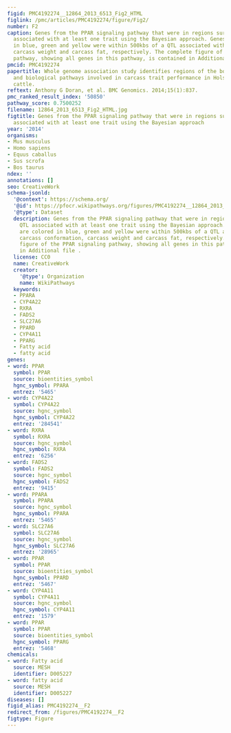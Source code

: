 ```yaml
---
figid: PMC4192274__12864_2013_6513_Fig2_HTML
figlink: /pmc/articles/PMC4192274/figure/Fig2/
number: F2
caption: Genes from the PPAR signaling pathway that were in regions surrounding QTL
  associated with at least one trait using the Bayesian approach. Genes that are colored
  in blue, green and yellow were within 500kbs of a QTL associated with carcass conformation,
  carcass weight and carcass fat, respectively. The complete figure of the PPAR signaling
  pathway, showing all genes in this pathway, is contained in Additional file .
pmcid: PMC4192274
papertitle: Whole genome association study identifies regions of the bovine genome
  and biological pathways involved in carcass trait performance in Holstein-Friesian
  cattle.
reftext: Anthony G Doran, et al. BMC Genomics. 2014;15(1):837.
pmc_ranked_result_index: '50850'
pathway_score: 0.7500252
filename: 12864_2013_6513_Fig2_HTML.jpg
figtitle: Genes from the PPAR signaling pathway that were in regions surrounding QTL
  associated with at least one trait using the Bayesian approach
year: '2014'
organisms:
- Mus musculus
- Homo sapiens
- Equus caballus
- Sus scrofa
- Bos taurus
ndex: ''
annotations: []
seo: CreativeWork
schema-jsonld:
  '@context': https://schema.org/
  '@id': https://pfocr.wikipathways.org/figures/PMC4192274__12864_2013_6513_Fig2_HTML.html
  '@type': Dataset
  description: Genes from the PPAR signaling pathway that were in regions surrounding
    QTL associated with at least one trait using the Bayesian approach. Genes that
    are colored in blue, green and yellow were within 500kbs of a QTL associated with
    carcass conformation, carcass weight and carcass fat, respectively. The complete
    figure of the PPAR signaling pathway, showing all genes in this pathway, is contained
    in Additional file .
  license: CC0
  name: CreativeWork
  creator:
    '@type': Organization
    name: WikiPathways
  keywords:
  - PPARA
  - CYP4A22
  - RXRA
  - FADS2
  - SLC27A6
  - PPARD
  - CYP4A11
  - PPARG
  - Fatty acid
  - fatty acid
genes:
- word: PPAR
  symbol: PPAR
  source: bioentities_symbol
  hgnc_symbol: PPARA
  entrez: '5465'
- word: CYP4A22
  symbol: CYP4A22
  source: hgnc_symbol
  hgnc_symbol: CYP4A22
  entrez: '284541'
- word: RXRA
  symbol: RXRA
  source: hgnc_symbol
  hgnc_symbol: RXRA
  entrez: '6256'
- word: FADS2
  symbol: FADS2
  source: hgnc_symbol
  hgnc_symbol: FADS2
  entrez: '9415'
- word: PPARA
  symbol: PPARA
  source: hgnc_symbol
  hgnc_symbol: PPARA
  entrez: '5465'
- word: SLC27A6
  symbol: SLC27A6
  source: hgnc_symbol
  hgnc_symbol: SLC27A6
  entrez: '28965'
- word: PPAR
  symbol: PPAR
  source: bioentities_symbol
  hgnc_symbol: PPARD
  entrez: '5467'
- word: CYP4A11
  symbol: CYP4A11
  source: hgnc_symbol
  hgnc_symbol: CYP4A11
  entrez: '1579'
- word: PPAR
  symbol: PPAR
  source: bioentities_symbol
  hgnc_symbol: PPARG
  entrez: '5468'
chemicals:
- word: Fatty acid
  source: MESH
  identifier: D005227
- word: fatty acid
  source: MESH
  identifier: D005227
diseases: []
figid_alias: PMC4192274__F2
redirect_from: /figures/PMC4192274__F2
figtype: Figure
---
```

